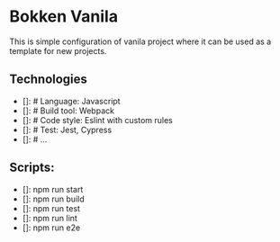 # Bokken Vanila

This is simple configuration of vanila project where it can be used as a template for new projects.

## Technologies

- []: # Language: Javascript
- []: # Build tool: Webpack
- []: # Code style: Eslint with custom rules
- []: # Test: Jest, Cypress
- []: # ...

## Scripts:

- []: npm run start
- []: npm run build
- []: npm run test
- []: npm run lint
- []: npm run e2e
